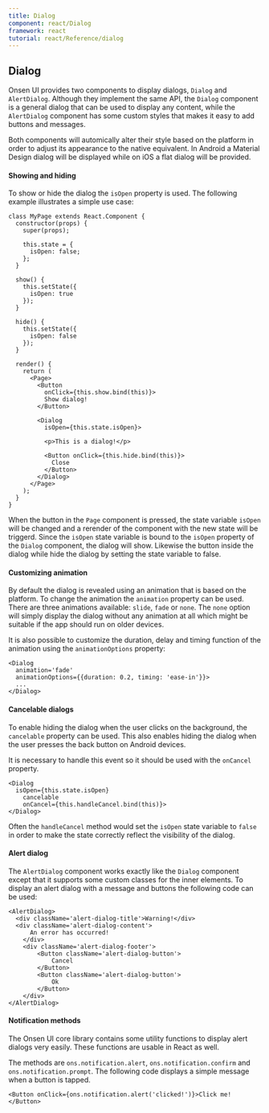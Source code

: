 ```yaml
---
title: Dialog
component: react/Dialog
framework: react
tutorial: react/Reference/dialog
---
```


## Dialog

Onsen UI provides two components to display dialogs, `Dialog` and `AlertDialog`. Although they implement the same API,  the `Dialog` component is a general dialog that can be used to display any content, while the `AlertDialog` component has some custom styles that makes it easy to add buttons and messages.

Both components will automically alter their style based on the platform in order to adjust its appearance to the native equivalent. In Android a Material Design dialog will be displayed while on iOS a flat dialog will be provided.

#### Showing and hiding

To show or hide the dialog the `isOpen` property is used. The following example illustrates a simple use case:

```
class MyPage extends React.Component {
  constructor(props) {
    super(props);

    this.state = {
      isOpen: false;
    };
  }

  show() {
    this.setState({
      isOpen: true
    });
  }

  hide() {
    this.setState({
      isOpen: false
    });
  }

  render() {
    return (
      <Page>
        <Button
          onClick={this.show.bind(this)}>
          Show dialog!
        </Button>

        <Dialog
          isOpen={this.state.isOpen}>

          <p>This is a dialog!</p>

          <Button onClick={this.hide.bind(this)}>
            Close
          </Button>
        </Dialog>
      </Page>
    );
  }
}
```

When the button in the `Page` component is pressed, the state variable `isOpen` will be changed and a rerender of the component with the new state will be triggerd. Since the `isOpen` state variable is bound to the `isOpen` property of the `Dialog` component, the dialog will show. Likewise the button inside the dialog while hide the dialog by setting the state variable to false.

#### Customizing animation

By default the dialog is revealed using an animation that is based on the platform. To change the animation the `animation` property can be used. There are three animations available: `slide`, `fade` or `none`. The `none` option will simply display the dialog without any animation at all which might be suitable if the app should run on older devices.

It is also possible to customize the duration, delay and timing function of the animation using the `animationOptions` property:

```
<Dialog
  animation='fade'
  animationOptions={{duration: 0.2, timing: 'ease-in'}}>
  ...
</Dialog>
```

#### Cancelable dialogs

To enable hiding the dialog when the user clicks on the background,  the `cancelable` property can be used. This also enables hiding the dialog when the user presses the back button on Android devices.

It is necessary to handle this event so it should be used with the `onCancel` property.

```
<Dialog
  isOpen={this.state.isOpen}
	cancelable
	onCancel={this.handleCancel.bind(this)}>
</Dialog>
```

Often the `handleCancel` method would set the `isOpen` state variable to `false` in order to make the state correctly reflect the visibility of the dialog.

#### Alert dialog

The `AlertDialog` component works exactly like the `Dialog` component except that it supports some custom classes for the inner elements. To display an alert dialog with a message and buttons the following code can be used:

```
<AlertDialog>
  <div className='alert-dialog-title'>Warning!</div>
  <div className='alert-dialog-content'>
	  An error has occurred!
	</div>
	<div className='alert-dialog-footer'>
		<Button className='alert-dialog-button'>
			Cancel
		</Button>
		<Button className='alert-dialog-button'>
			Ok
		</Button>
	</div>
</AlertDialog>
```

#### Notification methods

The Onsen UI core library contains some utility functions to display alert dialogs very easily. These functions are usable in React as well.

The methods are `ons.notification.alert`, `ons.notification.confirm` and `ons.notification.prompt`. The following code displays a simple message when a button is tapped.

```
<Button onClick={ons.notification.alert('clicked!')}>Click me!</Button>
```

